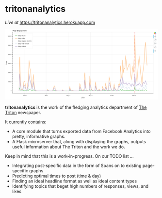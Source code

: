 # tritonanalytics

_Live at_ https://tritonanalytics.herokuapp.com

![Analytics sample](https://github.com/TritonNews/tritonanalytics/blob/master/tritonanalytics/static/img/graph.png)

__tritonanalytics__ is the work of the fledging analytics department of [The Triton](http://triton.news) newspaper.

It currently contains:
* A core module that turns exported data from Facebook Analytics into pretty, informative graphs.
* A Flask microserver that, along with displaying the graphs, outputs useful information about The Triton and the work we do.

Keep in mind that this is a work-in-progress. On our TODO list ...
* Integrating post-specific data in the form of Spans on to existing page-specific graphs
* Predicting optimal times to post (time & day)
* Finding an ideal headline format as well as ideal content types
* Identifying topics that beget high numbers of responses, views, and likes
